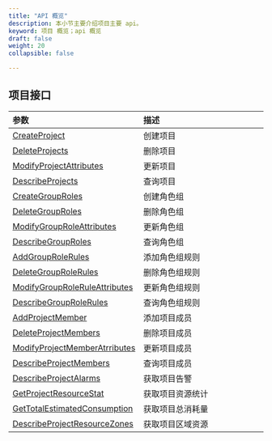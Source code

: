 ```yaml
---
title: "API 概览"
description: 本小节主要介绍项目主要 api。 
keyword: 项目 概览；api 概览
draft: false
weight: 20
collapsible: false

---
```




## 项目接口

| <span style="display:inline-block;width:240px">参数</span>   | <span style="display:inline-block;width:320px">描述</span> |
| :----------------------------------------------------------- | :--------------------------------------------------------- |
| [CreateProject](/operation/resource/api/project/create_project/) | 创建项目                                                   |
| [DeleteProjects](/operation/resource/api/project/delete_project/) | 删除项目                                                   |
| [ModifyProjectAttributes](/operation/resource/api/project/modify_project/) | 更新项目                                                   |
| [DescribeProjects](/operation/resource/api/project/check_project/) | 查询项目                                                   |
| [CreateGroupRoles](/operation/resource/api/project/create_group_roles/) | 创建角色组                                                 |
| [DeleteGroupRoles](/operation/resource/api/project/deleter_group_roles/) | 删除角色组                                                 |
| [ModifyGroupRoleAttributes](/operation/resource/api/project/modify_group_roleattr/) | 更新角色组                                                 |
| [DescribeGroupRoles](/operation/resource/api/project/desc_groups_roles/) | 查询角色组                                                 |
| [AddGroupRoleRules](/operation/resource/api/project/add_group_tolerules/) | 添加角色组规则                                             |
| [DeleteGroupRoleRules](/operation/resource/api/project/delete_group_rolerules/) | 删除角色组规则                                             |
| [ModifyGroupRoleRuleAttributes](/operation/resource/api/project/modify_group_roleruleattr/) | 更新角色组规则                                             |
| [DescribeGroupRoleRules](/operation/resource/api/project/desc_group_rolerules/) | 查询角色组规则                                             |
| [AddProjectMember](/operation/resource/api/project/add_project_mem/) | 添加项目成员                                               |
| [DeleteProjectMembers](/operation/resource/api/project/deleter_project_mem/) | 删除项目成员                                               |
| [ModifyProjectMemberAtrributes](/operation/resource/api/project/modify_project_memberattr/) | 更新项目成员                                               |
| [DescribeProjectMembers](/operation/resource/api/project/desc_project_members/) | 查询项目成员                                               |
| [DescribeProjectAlarms](/operation/resource/api/project/desc_project_alarms/) | 获取项目告警                                               |
| [GetProjectResourceStat](/operation/resource/api/project/get_project_resstat/) | 获取项目资源统计                                           |
| [GetTotalEstimatedConsumption](/operation/resource/api/project/get_total_estmateed/) | 获取项目总消耗量                                           |
| [DescribeProjectResourceZones](/operation/resource/api/project/desc_project_reszones/) | 获取项目区域资源                                           |

## 
